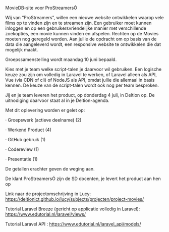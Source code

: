 MovieDB-site voor ProStreamersÓ

Wij van “ProStreamers”, willen een nieuwe website ontwikkelen waarop vele films op te vinden zijn en te streamen zijn. Een gebruiker moet kunnen inloggen en op een gebruikersvriendelijke manier met verschillende zoekopties, een movie kunnen vinden en afspelen. Rechten op de Movies moeten nog geregeld worden. Aan jullie de opdracht om op basis van de data die aangeleverd wordt, een responsive website te ontwikkelen die dat mogelijk maakt.

Groepssamenstelling wordt maandag 10 juni bepaald.

Kies met je team welke script-talen je daarvoor wil gebruiken. Een logische keuze zou zijn om volledig in Laravel te werken, of Laravel alleen als API, Vue (via CDN of cli) of NodeJS als API, omdat jullie die allemaal in basis kennen. De keuze van de script-talen wordt ook nog per team besproken.

Jij en je team leveren het product, op donderdag 4 juli, in Deltion op. De uitnodiging daarvoor staat al in je Deltion-agenda.

Met dit oplevering worden er gelet op:

· Groepswerk (actieve deelname) (2)

· Werkend Product (4)

· GitHub gebruik (1)

· Codereview (1)

· Presentatie (1)

De getallen erachter geven de weging aan.

De klant ProStreamersÓ zijn de SD docenten, je levert het product aan hen op

Link naar de projectomschrijving in Lucy: https://deltionict.github.io/lucy/subjects/projecten/project-movies/

Tutorial Laravel Breeze (gericht op applicatie volledig in Laravel): https://www.edutorial.nl/laravel/views/

Tutorial Laravel API : https://www.edutorial.nl/laravel_api/models/ 
